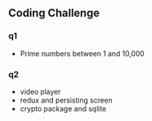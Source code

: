 ## Coding Challenge

### q1

- Prime numbers between 1 and 10,000

### q2

- video player
- redux and persisting screen
- crypto package and sqlite
